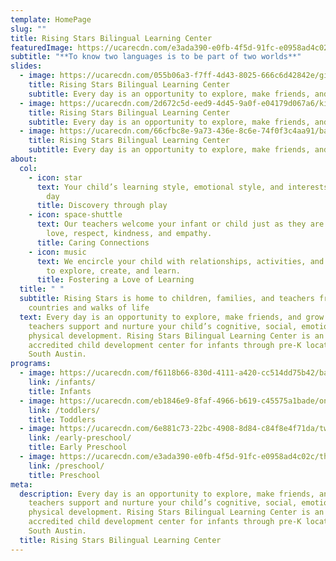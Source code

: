 ```yaml
---
template: HomePage
slug: ""
title: Rising Stars Bilingual Learning Center
featuredImage: https://ucarecdn.com/e3ada390-e0fb-4f5d-91fc-e0958ad4c02c/
subtitle: "**To know two languages is to be part of two worlds**"
slides:
  - image: https://ucarecdn.com/055b06a3-f7ff-4d43-8025-666c6d42842e/girlwithleaf.jpg
    title: Rising Stars Bilingual Learning Center
    subtitle: Every day is an opportunity to explore, make friends, and grow.
  - image: https://ucarecdn.com/2d672c5d-eed9-4d45-9a0f-e04179d067a6/kidsmiling.jpg
    title: Rising Stars Bilingual Learning Center
    subtitle: Every day is an opportunity to explore, make friends, and grow.
  - image: https://ucarecdn.com/66cfbc8e-9a73-436e-8c6e-74f0f3c4aa91/babywithblock.jpg
    title: Rising Stars Bilingual Learning Center
    subtitle: Every day is an opportunity to explore, make friends, and grow.
about:
  col:
    - icon: star
      text: Your child’s learning style, emotional style, and interests inspire each
        day
      title: Discovery through play
    - icon: space-shuttle
      text: Our teachers welcome your infant or child just as they are . . . with
        love, respect, kindness, and empathy.
      title: Caring Connections
    - icon: music
      text: We encircle your child with relationships, activities, and opportunities
        to explore, create, and learn.
      title: Fostering a Love of Learning
  title: " "
  subtitle: Rising Stars is home to children, families, and teachers from many
    countries and walks of life
  text: Every day is an opportunity to explore, make friends, and grow. Our
    teachers support and nurture your child’s cognitive, social, emotional, and
    physical development. Rising Stars Bilingual Learning Center is an
    accredited child development center for infants through pre-K located in
    South Austin.
programs:
  - image: https://ucarecdn.com/f6118b66-830d-4111-a420-cc514dd75b42/babies.jpg
    link: /infants/
    title: Infants
  - image: https://ucarecdn.com/eb1846e9-8faf-4966-b619-c45575a1bade/ones.jpg
    link: /toddlers/
    title: Toddlers
  - image: https://ucarecdn.com/6e881c73-22bc-4908-8d84-c84f8e4f71da/twos.jpg
    link: /early-preschool/
    title: Early Preschool
  - image: https://ucarecdn.com/e3ada390-e0fb-4f5d-91fc-e0958ad4c02c/threes.jpg
    link: /preschool/
    title: Preschool
meta:
  description: Every day is an opportunity to explore, make friends, and grow. Our
    teachers support and nurture your child’s cognitive, social, emotional, and
    physical development. Rising Stars Bilingual Learning Center is an
    accredited child development center for infants through pre-K located in
    South Austin.
  title: Rising Stars Bilingual Learning Center
---
```

